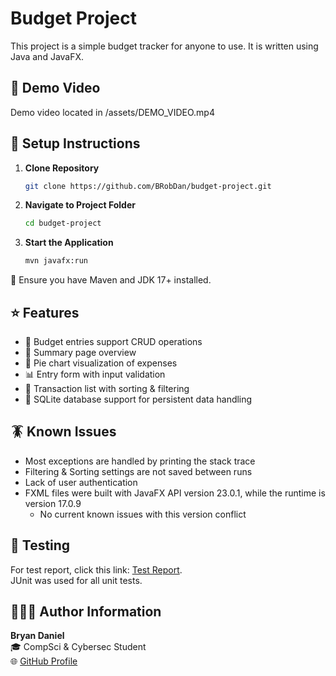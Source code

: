 # Budget Project
This project is a simple budget tracker for anyone to use. It is written using Java and JavaFX.

## 🎥 Demo Video
Demo video located in /assets/DEMO_VIDEO.mp4  

## 🚀 Setup Instructions
1. **Clone Repository**  
    ```bash
    git clone https://github.com/BRobDan/budget-project.git
    ```
2. **Navigate to Project Folder**
    ```bash
    cd budget-project
    ```
3. **Start the Application**
    ```bash
    mvn javafx:run
    ```
💼 Ensure you have Maven and JDK 17+ installed.

## ⭐ Features
* 📃 Budget entries support CRUD operations
* 🧾 Summary page overview
* 🍰 Pie chart visualization of expenses
* 📊 Entry form with input validation
* 📰 Transaction list with sorting & filtering
* 🏬 SQLite database support for persistent data handling

## 🪳 Known Issues
* Most exceptions are handled by printing the stack trace
* Filtering & Sorting settings are not saved between runs
* Lack of user authentication
* FXML files were built with JavaFX API version 23.0.1, while the runtime is version 17.0.9
   * No current known issues with this version conflict

## 🔬 Testing
For test report, click this link: [Test Report](TEST_REPORT.md).  
JUnit was used for all unit tests.

## 🙋🏻‍♂️ Author Information
**Bryan Daniel**  
🎓 CompSci & Cybersec Student  
🌐 [GitHub Profile](https://github.com/BRobDan)